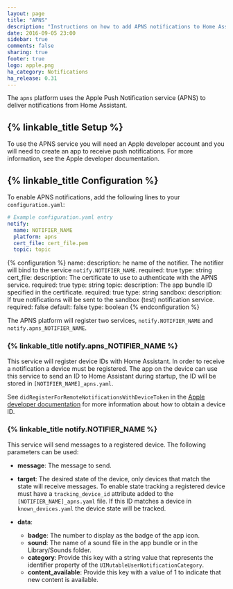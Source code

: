 ```yaml
---
layout: page
title: "APNS"
description: "Instructions on how to add APNS notifications to Home Assistant."
date: 2016-09-05 23:00
sidebar: true
comments: false
sharing: true
footer: true
logo: apple.png
ha_category: Notifications
ha_release: 0.31
---
```


The `apns` platform uses the Apple Push Notification service (APNS) to deliver notifications from Home Assistant.

## {% linkable_title Setup %}

To use the APNS service you will need an Apple developer account and you will need to create an app to receive push notifications. For more information, see the Apple developer documentation.

## {% linkable_title Configuration %}

To enable APNS notifications, add the following lines to your `configuration.yaml`:

```yaml
# Example configuration.yaml entry
notify:
  name: NOTIFIER_NAME
  platform: apns
  cert_file: cert_file.pem
  topic: topic
```

{% configuration %}
name:
  description: he name of the notifier. The notifier will bind to the service `notify.NOTIFIER_NAME`.
  required: true
  type: string
cert_file:
  description: The certificate to use to authenticate with the APNS service.
  required: true
  type: string
topic:
  description: The app bundle ID specified in the certificate.
  required: true
  type: string
sandbox:
  description: If true notifications will be sent to the sandbox (test) notification service.
  required: false
  default: false
  type: boolean
{% endconfiguration %}

The APNS platform will register two services, `notify.NOTIFIER_NAME` and `notify.apns_NOTIFIER_NAME`.

### {% linkable_title notify.apns_NOTIFIER_NAME %}

This service will register device IDs with Home Assistant. In order to receive a notification a device must be registered. The app on the device can use this service to send an ID to Home Assistant during startup, the ID will be stored in `[NOTIFIER_NAME]_apns.yaml`.

See `didRegisterForRemoteNotificationsWithDeviceToken` in the [Apple developer documentation](https://developer.apple.com/library/ios/documentation/UIKit/Reference/UIApplicationDelegate_Protocol/#//apple_ref/occ/intfm/UIApplicationDelegate/application:didRegisterForRemoteNotificationsWithDeviceToken:) for more information about how to obtain a device ID.

### {% linkable_title notify.NOTIFIER_NAME %}

This service will send messages to a registered device. The following parameters can be used:

- **message**: The message to send.

- **target**: The desired state of the device, only devices that match the state will receive messages. To enable state tracking a registered device must have a `tracking_device_id` attribute added to the `[NOTIFIER_NAME]_apns.yaml` file. If this ID matches a device in `known_devices.yaml` the device state will be tracked.

- **data**:
  * **badge**: The number to display as the badge of the app icon.
  * **sound**: The name of a sound file in the app bundle or in the Library/Sounds folder.
  * **category**: Provide this key with a string value that represents the identifier property of the `UIMutableUserNotificationCategory`.
  * **content_available**: Provide this key with a value of 1 to indicate that new content is available.
